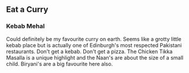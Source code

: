 ## Eat a Curry

### Kebab Mehal

Could definitely be my favourite curry on earth. Seems like a grotty little kebab place but
is actually one of Edinburgh's most respected Pakistani restaurants. Don't get a kebab. Don't get
a pizza. The Chicken Tikka Masalla is a unique highlight and the Naan's are about the size of a small
child. Biryani's are a big favourite here also.


